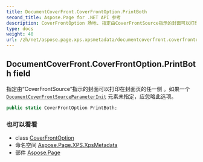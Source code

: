 ```yaml
---
title: DocumentCoverFront.CoverFrontOption.PrintBoth
second_title: Aspose.Page for .NET API 参考
description: CoverFrontOption 场地. 指定由CoverFrontSource指示的封面可以打印在封面页的任一侧 如果一个DocumentCoverFrontSourceParameterInit 元素未指定应忽略此选项
type: docs
weight: 40
url: /zh/net/aspose.page.xps.xpsmetadata/documentcoverfront.coverfrontoption/printboth/
---
```

## DocumentCoverFront.CoverFrontOption.PrintBoth field

指定由“CoverFrontSource”指示的封面可以打印在封面页的任一侧 。如果一个[`DocumentCoverFrontSource`](../../documentcoverfrontsource/)[`ParameterInit`](../../parameterinit/) 元素未指定，应忽略此选项。

```csharp
public static CoverFrontOption PrintBoth;
```

### 也可以看看

* class [CoverFrontOption](../)
* 命名空间 [Aspose.Page.XPS.XpsMetadata](../../documentcoverfront.coverfrontoption/)
* 部件 [Aspose.Page](../../../)


